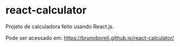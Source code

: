 # react-calculator

Projeto de calculadora feito usando React.js.

Pode ser acessado em:
https://brunoboreli.github.io/react-calculator/